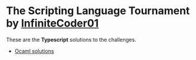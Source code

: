 
# The Scripting Language Tournament by [InfiniteCoder01](https://github.com/infiniteCoder01)

These are the **Typescript** solutions to the challenges.

- [Ocaml solutions](https://github.com/nigelwithrow/the-scripting-language-tournament/tree/ocaml)
